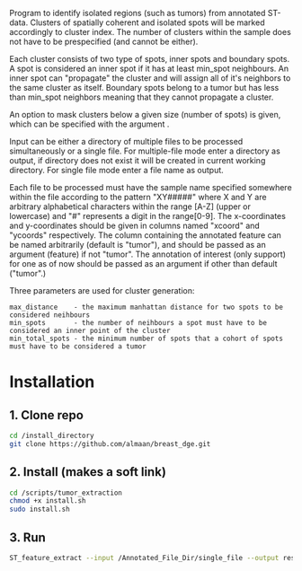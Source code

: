 Program to identify isolated regions (such as tumors) from annotated ST-data. Clusters of spatially coherent
and isolated spots will be marked accordingly to cluster index. The number of clusters
within the sample does not have to be prespecified (and cannot be either).

Each cluster consists of two type of spots, inner spots and boundary spots. A spot is considered an inner spot
if it has at least min_spot neighbours. An inner spot can "propagate" the cluster and will assign all of it's 
neighbors to the same cluster as itself. Boundary spots belong to a tumor but has less than min_spot neighbors
meaning that they cannot propagate a cluster. 

An option to mask clusters below a given size (number of spots) is given, which can be specified with 
the argument     .

Input can be either a directory of multiple files to be processed simultaneously or a single file. For
multiple-file mode enter a directory as output, if directory does not exist it will be created in current
working directory. For single file mode enter a file name as output.

Each file to be processed must have the sample name specified somewhere within the file according to the pattern
"XY#####" where X and Y are arbitrary alphabetical characters within the range [A-Z] (upper or lowercase) and "#"
represents a digit in the range[0-9]. The x-coordinates and y-coordinates should be given in columns named "xcoord"
and "ycoords" respectively. The column containing the annotated feature can be named arbitrarily (default is "tumor"),
and should be passed as an argument (feature) if not "tumor". The annotation of interest (only support) for one as of now
should be passed as an argument if other than default ("tumor".)


Three parameters are used for cluster generation:
    
    max_distance    - the maximum manhattan distance for two spots to be considered neihbours 
    min_spots       - the number of neihbours a spot must have to be considered an inner point of the cluster
    min_total_spots - the minimum number of spots that a cohort of spots must have to be considered a tumor

# Installation
## 1. Clone repo
```bash
cd /install_directory
git clone https://github.com/almaan/breast_dge.git
```
## 2. Install (makes a soft link)
```bash
cd /scripts/tumor_extraction
chmod +x install.sh
sudo install.sh
```
## 3. Run
```bash
ST_feature_extract --input /Annotated_File_Dir/single_file --output result_of_single_file.tsv --min_spot 2 --max_dist 3 --min_total_spots 5 --save_plot
```



